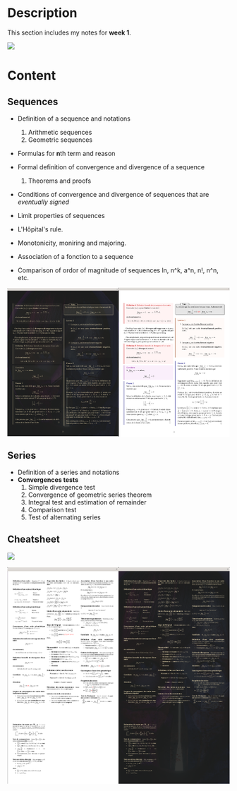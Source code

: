 # Description
This section includes my notes for **week 1**. 

![](SuiteEtSeriesNumeriquesTex.png)
# Content

## Sequences
- Definition of a sequence and notations 
    1) Arithmetic sequences
    2) Geometric sequences 

- Formulas for **n**th term and reason 
- Formal definition of convergence and divergence of a sequence 
    1) Theorems and proofs

- Conditions of convergence and divergence of sequences that are *eventually signed*
- Limit properties of sequences 

- L'Hôpital's rule. 
- Monotonicity, moniring and majoring. 
- Association of a fonction to a sequence 
- Comparison of ordor of magnitude of sequences ln, n^k, a^n, n!, n^n, etc.  

<div style="display: flex; align-items: center;">
  <img src="SuiteEtSeriesNumeriquesTexPDF1.png" style="width: 50%; style="flex: 1; padding: 10px;" />
  <img src="SuiteEtSeriesNumeriquesTexPDF2.png" style="width: 50%; style="flex: 1; padding: 10px;" />
</div>


## Series 
- Definition of a series and notations
- **Convergences tests** 
    1) Simple divergence test 
    2) Convergence of geometric series theorem 
    3) Integral test and estimation of remainder
    4) Comparison test 
    5) Test of alternating series 

## Cheatsheet
![](CheatsheetTexScreen.png)
<div style="display: flex; align-items: center;">
  <img src="CheatsheetTexScreenPDF1.png" style="width: 50%; style="flex: 1; padding: 10px;" />
  <img src="CheatsheetTexScreenPDF2.png" style="width: 50%; style="flex: 1; padding: 10px;" />
</div>



